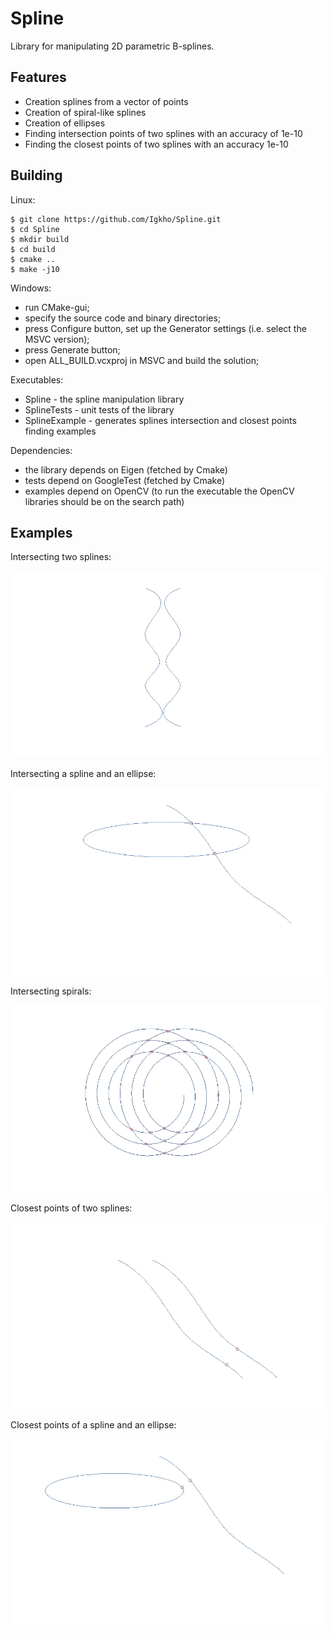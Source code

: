 Spline
=========

Library for manipulating 2D parametric B-splines.

## Features

* Creation splines from a vector of points
* Creation of spiral-like splines
* Creation of ellipses
* Finding intersection points of two splines with an accuracy of 1e-10
* Finding the closest points of two splines with an accuracy 1e-10

## Building

Linux:

    $ git clone https://github.com/Igkho/Spline.git
    $ cd Spline
    $ mkdir build
    $ cd build
    $ cmake ..
    $ make -j10

Windows:

* run CMake-gui;
* specify the source code and binary directories;
* press Configure button, set up the Generator settings (i.e. select the MSVC version);
* press Generate button;
* open ALL_BUILD.vcxproj in MSVC and build the solution;

Executables:

* Spline - the spline manipulation library
* SplineTests - unit tests of the library
* SplineExample - generates splines intersection and closest points finding examples


Dependencies:
* the library depends on Eigen (fetched by Cmake)
* tests depend on GoogleTest (fetched by Cmake)
* examples depend on OpenCV (to run the executable the OpenCV libraries should be on the search path)

Examples
--------

Intersecting two splines:

![multipoints](images/intersect_multipoint.gif "Intersecting two splines")

Intersecting a spline and an ellipse:

![ellipse](images/intersect_ellipse.gif "Intersecting spline and ellipses")

Intersecting spirals:

![spirals](images/intersect_spirals.gif "Intersecting spirals")

Closest points of two splines:

![closest](images/closest.gif "Closest points of two splines")

Closest points of a spline and an ellipse:

![clellipse](images/closest_ellipse.gif "Closest points of a spline and an ellipse")
